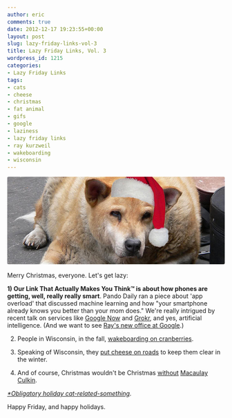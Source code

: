 ```yaml
---
author: eric
comments: true
date: 2012-12-17 19:23:55+00:00
layout: post
slug: lazy-friday-links-vol-3
title: Lazy Friday Links, Vol. 3
wordpress_id: 1215
categories:
- Lazy Friday Links
tags:
- cats
- cheese
- christmas
- fat animal
- gifs
- google
- laziness
- lazy friday links
- ray kurzweil
- wakeboarding
- wisconsin
---
```


<img src="/images/blog/2012/12/lazy-christmas-dog.jpg" style="border-radius: 3px;">

Merry Christmas, everyone. Let's get lazy: 

**1) Our Link That Actually Makes You Think™ is about how phones are getting, well, really really smart**.
Pando Daily ran a piece about 'app overload' that discussed machine learning and how "your smartphone already knows you better than your mom does." We're really intrigued by recent talk on services like [Google Now](http://www.google.com/landing/now/) and [Grokr](http://www.grokrlabs.com/product), and yes, artificial intelligence. (And we want to see [Ray's new office at Google](http://techcrunch.com/2012/12/14/ray-kurzweil-joins-google-as-engineering-director-focusing-on-machine-learning-and-language-tech/).)

<!-- more -->

2) People in Wisconsin, in the fall, [wakeboarding on cranberries](http://www.youtube.com/watch?feature=player_embedded&v=dEe9Q2KQvM4#!).

3) Speaking of Wisconsin, they [put cheese on roads](http://wtvr.com/2012/12/13/how-cheese-helps-snowy-roads-from-becoming-too-slick/) to keep them clear in the winter.

4) And of course, Christmas wouldn't be Christmas [without](http://25.media.tumblr.com/tumblr_llqo6a20Z21qfjbhyo1_500.gif) [Macaulay](http://gifsoup.com/webroot/animatedgifs1/1142775_o.gif) [Culkin](http://www.gifsoup.com/webroot/animatedgifs2/1108864_o.gif).

_[*Obligatory holiday cat-related-something](https://i.chzbgr.com/maxW500/6866623232/h9258631C/)._

Happy Friday, and happy holidays. 
